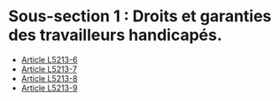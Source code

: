 # Sous-section 1 : Droits et garanties des travailleurs handicapés.

* [Article L5213-6](./LEGIARTI000018881588.md)
* [Article L5213-7](./LEGIARTI000006903705.md)
* [Article L5213-8](./LEGIARTI000006903706.md)
* [Article L5213-9](./LEGIARTI000006903707.md)
